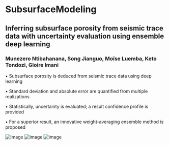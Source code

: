 # SubsurfaceModeling
## Inferring subsurface porosity from seismic trace data with uncertainty evaluation using ensemble deep learning

### Munezero Ntibahanana, Song Jianguo, Moïse Luemba, Keto Tondozi, Gloire Imani

•  Subsurface porosity is deduced from seismic trace data using deep learning

•  Standard deviation and absolute error are quantified from multiple realizations 

•  Statistically, uncertainty is evaluated; a result confidence profile is provided

•  For a superior result, an innovative weight-averaging ensemble method is proposed

![image](https://user-images.githubusercontent.com/49752757/197041973-e6b76e47-f30b-4293-82cd-764f8b276e09.png)
![image](https://user-images.githubusercontent.com/49752757/197041608-8e10cb85-1014-4c90-968f-0005d3cc61ed.png) ![image](https://user-images.githubusercontent.com/49752757/197041814-2a539f5c-056d-46c0-8787-262182fedc1c.png)
